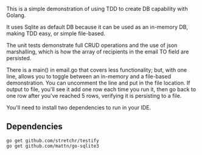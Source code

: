 This is a simple demonstration of using TDD to create DB capability with Golang.

It uses Sqlite as default DB because it can be used as an in-memory DB, making TDD easy, or simple file-based.

The unit tests demonstrate full CRUD operations and the use of json marshalling, which is how the array of recipients in the email TO field are persisted.

There is a main() in email.go that covers less functionality; but, with one line, allows you to toggle between an in-memory and a file-based demonstration.  You can uncomment the line and put in the file location.  If output to file, you'll see it add one row each time you run it, then go back to one row after you've reached 5 rows, verifying it is persisting to a file.

You'll need to install two dependencies to run in your IDE.

## Dependencies

```
go get github.com/stretchr/testify
go get github.com/mattn/go-sqlite3
```

